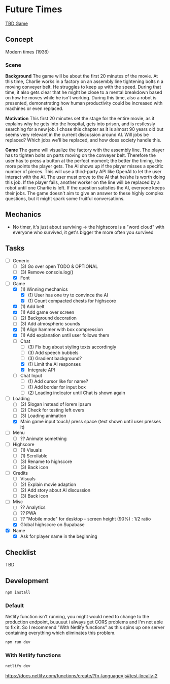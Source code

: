 # Future Times

[TBD Game](https://lukaharambasic.github.io/future-times/)

## Concept

Modern times (1936)

### Scene

**Background**
The game will be about the first 20 minutes of the movie. At this time, Charlie works in a factory on an assembly line tightening bolts n a moving conveyer belt. He struggles to keep up with the speed. During that time, it also gets clear that he might be close to a mental breakdown based on how he moves while he isn't working. During this time, also a robot is presented, demonstrating how human productivity could be increased with machines or even replaced.

**Motivation**
This first 20 minutes set the stage for the entire movie, as it explains why he gets into the hospital, gets into prison, and is restlessly searching for a new job. I chose this chapter as it is almost 90 years old but seems very relevant in the current discussion around AI. Will jobs be replaced? Which jobs we'll be replaced, and how does society handle this.

**Game**
The game will visualize the factory with the assembly line. The player has to tighten bolts on parts moving on the conveyer belt. Therefore the user has to press a button at the perfect moment; the better the timing, the more points the player gets. The AI shows up if the player misses a specific number of pieces. This will use a third-party API like OpenAI to let the user interact with the AI. The user must prove to the AI that he/she is worth doing this job. If the player fails, another worker on the line will be replaced by a robot until one Charlie is left. If the question satisfies the AI, everyone keeps their jobs. The game doesn't aim to give an answer to these highly complex questions, but it might spark some fruitful conversations.

## Mechanics

- No timer, it's just about surviving -> the highscore is a "word cloud" with everyone who survived, it get's bigger the more often you survived

## Tasks

- [ ] Generic
  - [ ] (3) Go over open TODO & OPTIONAL
  - [ ] (3) Remove console.log()
  - [x] Font
- [ ] Game
  - [x] (1) Winning mechanics
    - [x] (1) User has one try to convince the AI
    - [x] (1) Count compacted chests for highscore
  - [x] (1) Add belt
  - [x] (1) Add game over screen
  - [ ] (2) Background decoration
  - [ ] (3) Add atmospheric sounds
  - [x] (1) Align hammer with box compression
  - [x] (1) Add explanation until user follows them
  - [ ] Chat
    - [ ] (3) Fix bug about styling texts accordingly
    - [ ] (3) Add speech bubbels
    - [ ] (3) Gradient background?
    - [x] (1) Limit the AI responses
    - [x] Integrate API
  - [ ] Chat Input
    - [ ] (1) Add cursor like for name?
    - [ ] (1) Add border for input box
    - [ ] (2) Loading indicator until Chat is shown again
- [ ] Loading
  - [ ] (2) Slogan instead of lorem ipsum
  - [ ] (2) Check for testing left overs
  - [ ] (3) Loading animation
  - [x] Main game input touch/ press space (text shown until user presses it)
- [ ] Menu
  - [ ] ?? Animate something
- [ ] Highscore
  - [ ] (1) Visuals
  - [ ] (1) Scrollable
  - [ ] (3) Rename to highscore
  - [ ] (3) Back icon
- [ ] Credits
  - [ ] Visuals
  - [ ] (2) Explain movie adaption
  - [ ] (2) Add story about AI discussion
  - [ ] (3) Back icon
- [ ] Misc
  - [ ] ?? Analytics
  - [ ] ?? PWA
  - [ ] ?? "Mobile mode" for desktop - screen height (90%) : 1/2 ratio
  - [x] Global highscore on Supabase
- [x] Name
  - [x] Ask for player name in the beginning

## Checklist

TBD

## Development

```bash
npm install
```

### Default

Netlify function isn't running, you might would need to change to the production endpoint, buuuuut i always get CORS problems and I'm not able to fix it. So I recommend "With Netlify functions" as this spins up one server containing everything which eliminates this problem.

```bash
npm run dev
```

### With Netlify functions

```bash
netlify dev
```

https://docs.netlify.com/functions/create/?fn-language=js#test-locally-2
